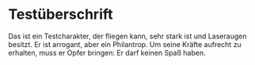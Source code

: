 # Testüberschrift

Das ist ein Testcharakter, der fliegen kann, sehr stark ist und Laseraugen besitzt. Er ist  arrogant, aber ein Philantrop. Um seine Kräfte aufrecht zu erhalten, muss er Opfer bringen: Er darf keinen Spaß haben.